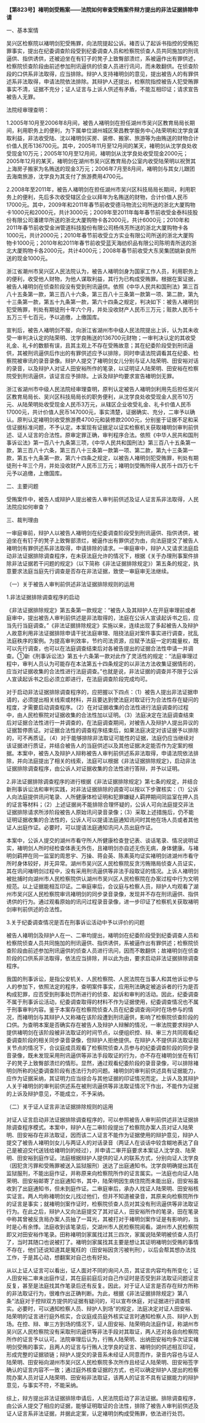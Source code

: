 **【第823号】褚明剑受贿案——法院如何审查受贿案件辩方提出的非法证据排除申请**

一、基本案情

吴兴区检察院以褚明剑犯受贿罪，向法院提起公诉。褚否认了起诉书指控的受贿犯罪事实，提出在纪委调查阶段受到纪委调查人员和检察院侦查人员共同施加的刑讯逼供、指供诱供，还被迫坐在有钉子的凳子上致臀部溃烂，系被逼作出有罪供述，检察院侦查阶段由前述参加刑讯逼供的侦查人员进行讯问，而未敢翻供。在侦查阶段的口供系非法取得，应当排除。辩护人支持褚明剑的意见，提出被告人的有罪供述系非法取得，申请法院依法排除。其辩护人还提出，检察院指控被告人犯受贿罪事实不清，证据不充分；证人证言与上诉人供述有矛盾，不能互相印证；请求宣告被告人无罪。

法院经审理查明：

1.2005年10月至2006年8月间，被告人褚明剑在担任湖州市吴兴区教育局局长期间，利用职务上的便利，为下属单位湖州城区荣昌教学服务中心陆荣明和沈学良谋取利益，非法收受陆、沈以褚明剑买房、装修、搬家、旅游等为由贿送的财物合计价值人民币136700元。其中，2005年11月至12月间的某天，褚明剑从沈学良处收受现金10万元；2005年10月至12月间，褚明剑从沈学良处收受现金2000元；2005年12月的某天，褚明剑在湖州市吴兴区教育局办公室内收受陆荣明以祝贺其上海房子搬家为名贿送的现金3万元；2006年7月至8月间，褚明剑与其女儿跟团去海南旅游，沈学良为其支付了旅游费用4700元。

2.2008年至2011年，被告人褚明剑在担任湖州市吴兴区科技局局长期间，利用职务上的便利，先后多次收受辖区企业以拜年为名贿送的财物，合计价值人民币17000元。其中，2009年和2011年春节前收受德马物流公司所送的浙北大厦购物卡1000元和2000元，共计3000元；2009年至2011年每年春节前收受金泰科技股份有限公司潘建华所送的浙北大厦购物卡各2000元，共计6000元；2010年和2011年春节前收受金洲管道科技股份有限公司杨伟芳所送的浙北大厦购物卡各1000元，共计2000元；2010年春节前收受立方实业有限公司所送的浙北大厦购物卡1000元；2010年和2011年春节前收受蓝天海纺织品有限公司陈明青所送的浙北大厦购物卡各2000元，共计4000元；2008年春节前收受大东吴集团姚新良所送的现金1000元。

浙江省潮州市吴兴区人民法院认为，被告人褚明剑身为国家工作人员，利用职务上的便利，收受他人财物，为他人谋取利益，其行为已构成受贿罪。根据在案证据，被告人褚明剑在侦查阶段没有受到刑讯逼供。依照《中华人民共和国刑法》第三百八十五条第一款，第三百八十六条，第三百八十三条第一款第一项、第二款，第九十三条第一款，第五十九条第一款，第六十四条之规定，判决如下：被告人褚明剑犯受贿罪，判处有期徒刑十年六个月，并处没收财产人民币三万元；赃款人民币十五万三千七百元，予以追缴，上缴国库。

宣判后，被告人褚明剑不服，向浙江省湖州市中级人民法院提出上诉，认为其未收受一审判决认定的陆荣明、沈学良贿送的136700元财物；一审判决认定的其收受礼金、礼卡的数额有误，且其主观上不存在受贿故意；其在纪委阶段受到刑讯逼供，其被刑讯逼供后作出的有罪供述应予以排除，同时申请法院调看其在纪委、检察院被审讯的录音录像。辩护人提交了褚明剑女儿分别与证人陆荣明、田安裕对话的录音，以及辩护人对证人田安裕所作的笔录，以证明证人陆荣明、田安裕在检察院受到刑讯逼供，该证言应予排除。上诉及辩护均要求宣告褚明剑无罪。

浙江省湖州市中级人民法院经审理查明，原判认定被告人褚明剑利用先后担任吴兴区教育局局长、吴兴区科技局局长的职务便利，从沈学良处收受现金人民币10万元、从陆荣明处收受现金人民币3万元，从辖区企业收受礼金、礼卡价值人民币17000元，共计价值人民币147000元，事实清楚，证据确实、充分，二审予以确认。原判认定褚明剑收受旅游费4700元和装修款2000元，分别鉴于证据不足和采信证据标准问题，不予认定。本案现有证据足以证实检察机关获取褚明剑审判前供述、证人证言的合法性。原审定罪正确，审判程序合法。依照《中华人民共和国刑事诉讼法》第一百八十九条第三项，《中华人民共和国刑法》第三百八十五条第一款，第三百八十六条，第三百八十三条第一款第一项、第二款，第九十三条第一款，第五十九条第一款，第六十四条之规定，以被告人褚明剑犯受贿罪，判处有期徒刑十年三个月，并处没收财产人民币三万元；褚明剑受贿所得人民币十四万七千元予以追缴，上缴国库。

二、主要问题

受贿案件中，被告人或辩护人提出被告人审判前供述及证人证言系非法取得，人民法院应如何审查？

三、裁判理由

一审庭审前，辩护人以被告人褚明剑在纪委调查阶段受到刑讯逼供、指供诱供，被迫坐在有钉子的凳子上致臀部溃烂，被逼作出有罪供述为由，向法庭提交了被告人褚明剑有罪供述系非法取得，申请排除的请求。一审庭审中，辩护人又请求法庭启动非法证据排除调查程序，在未获法庭允许的情况下，根据《关于办理刑事案件排除非法证据若干问题的规定》（以下简称《非法证据排除规定》）第五条的规定，执意要求法庭当庭先行调查是否存在非法证据，致使一审庭审无法继续。

（一）关于被告人审判前供述非法证据排除规则的运用

1.非法证据排除调查程序的启动

《非法证据排除规定》第五条第一款规定：“被告人及其辩护人在开庭审理前或者庭审中，提出被告人审判前供述是非法取得的，法庭在公诉人宣读起诉书之后，应当先行当庭调查。”《非法证据排除规定》实施以来，连续出现了多起被告人及辩护人故意利用非法证据排除申请干扰法庭审理、阻挠法庭对案件事实进行调查，扰乱法庭秩序的案例。为提高审判效率，节约司法资源，应赋予法庭一定的裁量权，既可以先行调查，也可以在法庭调查结束后对各被告提出的证据合法性申请一并调查。①新《刑事诉讼法》第五十六条第一款对此作了灵活性的规定：“法庭审理过程中，审判人员认为可能存在本法第五十四条规定的以非法方法收集证据情形的，应当对证据收集的合法性进行法庭调查。”也就是说，非法证据的调查并不限于公诉人宣读起诉书之后必须立即进行，在法庭调查阶段完成均可。

对于启动非法证据排除调查程序的，应把握以下四点：（1）被告人提出非法证据申请的，必须提出相关线索或材料，并且要达到使法庭对取证行为合法性存在疑问的程度，才需要启动调查程序。（2）在对证据收集的合法性进行法庭调查的过程中，由人民检察院对证据收集的合法性加以证明。（3）法庭决定在法庭调查结束后对证据合法性进行一并调查的，在法庭调查期间，对被告人及辩护人提出异议的证据暂停质证。对证据合法性的调查程序结束后，如果法庭决定对该证据予以排除的，可不再质证。（4）对于能够排除非法取证可能性的证据，法庭仍应当继续对该证据进行质证，并结合被告人的当庭供述以及其他证据决定能否作为定案的根据。本案中，被告人及辩护人辩称被告人审判前供述系非法取得，申请法院依法排除，并向法庭提出了相关的线索，法庭可以根据《非法证据排除规定》，启动非法证据排除调查程序，由公诉人对证据收集的合法性进行答辩，并予以证明。

2.非法证据排除调查程序的进行根据《非法证据排除规定》第七条的规定，并结合新刑事诉讼法和审判实践，对非法证据排除的调查可以按以下步骤核实：（1）公诉人向法庭提供讯问笔录、人所健康体检证明和犯罪嫌疑人羁押期间同监室在押人员的证言等材料；（2）上述证据尚不能排除合理怀疑的，公诉人可向法庭提交非法证据排除请求所涉阶段被告人原始讯问录音录像；（3）采取上述措施后，仍不能证明证据收集的合法性的，公诉人可以提请法庭通知讯问时其他在场人员或者其他证人出庭作证。必要时，可以提请法庭通知讯问人员出庭作证。

本案中，公诉人提交的湖州市看守所人所健康检查登记表、谈话笔录、情况说明证实，褚明剑人所时经检查体表无外伤，且褚明剑亦自述无伤无病，身体健康。与褚明剑羁押在同一监室的周思宇、万操、蒋会英、陈素英均证实褚明剑进湖州市看守所时身体较好，并无异常。湖州市吴兴区人民检察院反贪污贿赂局侦查人员证实，其在讯问褚明剑过程中，没有采用刑讯逼供等非法手段取证的情况。上诉人褚明剑被批捕时向湖州市人民检察院供认湖州市吴兴区人民检察院在办案过程中行为文明规范。以上证据能相互印证。二审庭审后，合议庭与检察人员，辩护人均观看了湖州市吴兴区人民检察院审讯褚明剑的同步录音录像，发现并不存在刑讯逼供、指供诱供的行为。通过观看原始的讯问过程录音录像，进一步印证了检察机关获取褚明剑审判前供述的合法性。

3.关于纪委调查情况是否在刑事诉讼活动中予以评价的问题

被告人褚明剑及辩护人在一、二审均提出，褚明剑在纪委阶段受到纪委调查人员和检察院侦查人员共同施加的刑讯逼供、指供诱供，系被逼作出有罪供述；检察院侦查阶段由前述参加刑讯逼供的侦查人员进行讯问，因而不敢翻供；故褚明剑在侦查阶段的口供系非法取得，依法应当排除，并以此为由，要求启动非法证据排除调查程序。

我国的刑事诉讼，是指公安机关、人民检察院、人民法院在当事人和其他诉讼参与人的参加下，依照法定的程序，查明案件事实，应用刑法确定被追诉者的行为是否构成犯罪，应否受到刑事处罚所进行的侦查、起诉和审判的活动。因此，纪委调查不属于刑事诉讼活动，纪委调查取得的材料不作为证据使用，纪委调查情况也不属于刑事审判内容。鉴于本案存在检察院侦查人员在纪委调查询问时在场参与的情况，而褚明剑与其辩护人又称褚在该阶段遭到刑讯逼供，影响了检察院侦查阶段的口供。为查明本案是否确实存在被告人及辩护人辩解的情况，一审法院要求辩护人提供褚明剑在该阶段被非法取证的时间节点，以便组织控、辩、审三方共同观看纪委调查阶段的相关同步录音录像，但辩护人拒绝提供。在辩护人不提供非法取证相关节点的情况下，合议庭成员观看了检察院侦查人员参与的纪委调查阶段的同步录音录像，既未发现采用刑讯逼供等非法手段取证的行为，亦不存在褚明剑坐在有钉子的凳子上致臀部溃烂的情形。显然，通过观看纪委阶段的录音录像，可以排除褚明剑所称的纪委调查阶段有违法行为的问题。褚明剑的审判前供述具有证据能力，应作为证据采纳，其证明力应当综合与其他证据的印证情况而定。上诉人及其辩护人关于褚明剑的审判前供述系在被刑讯逼供等非法取证情况下作出，不能作为证据的上诉及辩护意见，不能成立，不予采纳。

（二）关于证人证言非法证据排除规则的运用

对证人证言启动非法证据排除调查程序的，可以参照被告人审判前供述非法证据排除调查程序模式。本案中，辩护人在二审阶段提出了检察院办案人员对证人陆荣明、田安裕存在非法取证，因而该二人证言不能作为证据使用的辩护意见，辩护人提交了被告人褚明剑女儿与两证人的对话录音（两证人在谈话中较含糊地表达了自己是被迫交代送钱给褚明剑的经过），并申请二审开庭要求本案证人沈学良、陆荣明、田安裕到庭作证。法庭根据辩护人提供的证人的联系方式，分别向证人沈学良（因犯贪污罪和受贿罪被送入监狱服刑）送达了出庭通知书。沈学良明确提出其在监狱服刑，不能出庭作证，并称原来向检察院所作的证言属实。一法庭也向证人陆荣明、田安裕邮寄了出庭通知书，其中，陆荣明因生病住院而未能出庭，田安裕虽收到了出庭通知书，但未到庭作证。二审庭审后，承办人找证人陆荣明、田安裕核实证言。两人均称褚明剑女儿找过他们，但并不知道被录音，其原来向检察院所作的证言是事实；就褚明剑案作证时，检察院侦查人员对其没有刑讯逼供等非法取证行为。在此之后，辩护人又向法庭提交了其对证人，田安裕所作的笔录，田在笔录中称其曾被反贪局办案人员抽了一耳光，其被打对于褚明剑案作证是有影响的，当时是心有余悸。法庭收到该笔录后，交湖州市人民检察院阅看。湖州市人民检察院即又对田安裕作笔录。田称褚明剑家属找过其三四次，家属说陆荣明被侦查人员打了，当时其随口也说被打了。褚明剑家属找其主要是想让其证明褚明剑受贿的事情不存在，他们还说知道其是冤枉的（田安裕因贪污被判刑），以后会帮其想办法找工作，于是其心动，想翻案对自己也有好处。

从以上证人证言可以看出，证人面对不同的询问人员，其证言内容均有所变化；证人田安裕二审未出庭作证，其在庭前庭后对自己作证时是否受到非法取证问题证言反复，甚至是法庭找其作笔录后还有反复。因此，对于证人证言是否存在辩方所称的非法取证行为，很难作出正确判断。为此，根据《非法证据排除规定》第八条“法庭对于控辩双方提供的证据有疑问的，可以宣布休庭，对证据进行调查核实。必要时，可以通知检察人员、辩护人到场”的规定，法庭决定对证人田安裕、陆荣明的证言进行庭外核实，合议庭成员庭外核实证言时通知检察人员、辩护人到场。在控、辩、审三方到场的情况下，证人田安裕、陆荣明向法庭作证，称湖州市吴兴区人民检察院没有采取刑讯逼供等非法手段对其取证，两人还对各自向检察院所作的证言予以认可。法院审理后认为，行贿人陆荣明、出纳田安裕均多次证实褚明剑受贿的事实，且两人的证言与行贿人沈学良的证言、褚明剑的供述相互印证，形成完整的证据锁链；辩护人提交的录音系未经证人同意而作，录音内容也与证人陆荣明、田安裕向湖州市吴兴区人民检察院多次所作且经证人陆荣明、田安裕签字确认的证言内容不一致；通过庭外核查证据的方式，也可以确定辩护人提出的检察院办案人员对证人陆荣明、田安裕非法取证，该两人的证言不具有证据能力的辩护意见，与事实不符，不能采纳。

综上，辩方提出非法证据排除申请后，人民法院启动了非法证据。排除调查程序，由公诉人提交了相应的证据，能够证明取证的合法性，排除了被告人审判前供述及证人证言系非法证据，并据此定案，认定褚明剑构成受贿罪，依法进行处罚。